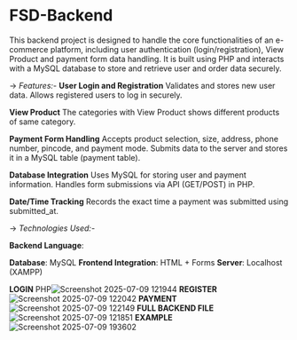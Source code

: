 # FSD-Backend
This backend project is designed to handle the core functionalities of an e-commerce platform, including user authentication (login/registration), View Product and payment form data handling. It is built using PHP and interacts with a MySQL database to store and retrieve user and order data securely.

-> _Features:-_
 **User Login and Registration**
 Validates and stores new user data.
 Allows registered users to log in securely.

 **View Product**
 The categories with View Product shows different products of same category.
 
**Payment Form Handling**
Accepts product selection, size, address, phone number, pincode, and payment mode.
Submits data to the server and stores it in a MySQL table (payment table).

**Database Integration**
Uses MySQL for storing user and payment information.
Handles form submissions via API (GET/POST) in PHP.

**Date/Time Tracking**
Records the exact time a payment was submitted using submitted_at.

-> _Technologies Used:-_

**Backend Language**: 

**Database**: MySQL
**Frontend Integration**: HTML + Forms
**Server**: Localhost (XAMPP)

**LOGIN**
PHP![Screenshot 2025-07-09 121944](https://github.com/user-attachments/assets/68a80069-1440-40a1-9c78-e81becf35ba3)
**REGISTER**
![Screenshot 2025-07-09 122042](https://github.com/user-attachments/assets/b861cb35-be0f-4f9e-be37-55c3eb991eb2)
**PAYMENT**
![Screenshot 2025-07-09 122149](https://github.com/user-attachments/assets/ee7ff853-09ab-49c4-bd3c-9bbc8efb122f)
**FULL BACKEND FILE**
![Screenshot 2025-07-09 121851](https://github.com/user-attachments/assets/faf335ec-5b30-4667-91b3-99a75dc620be)
**EXAMPLE**
![Screenshot 2025-07-09 193602](https://github.com/user-attachments/assets/4bb1d16c-6109-4098-a243-cb7d22f7481a)


